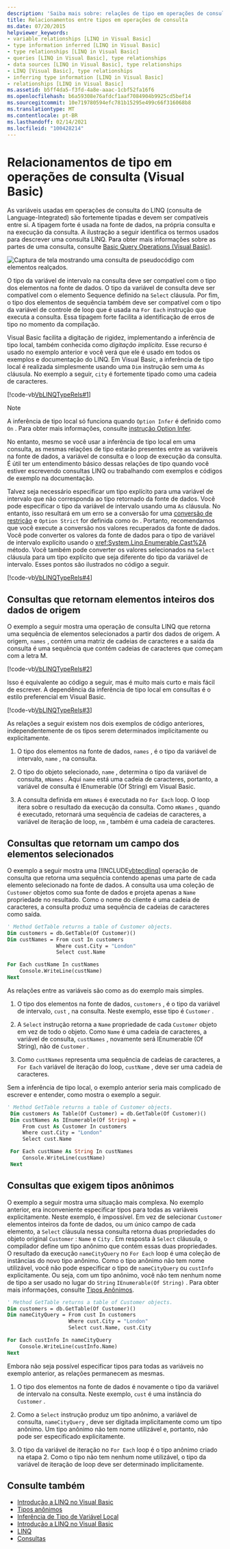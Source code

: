 ```yaml
---
description: 'Saiba mais sobre: relações de tipo em operações de consulta (Visual Basic)'
title: Relacionamentos entre tipos em operações de consulta
ms.date: 07/20/2015
helpviewer_keywords:
- variable relationships [LINQ in Visual Basic]
- type information inferred [LINQ in Visual Basic]
- type relationships [LINQ in Visual Basic]
- queries [LINQ in Visual Basic], type relationships
- data sources [LINQ in Visual Basic], type relationships
- LINQ [Visual Basic], type relationships
- inferring type information [LINQ in Visual Basic]
- relationships [LINQ in Visual Basic]
ms.assetid: b5ff4da5-f3fd-4a8e-aaac-1cbf52fa16f6
ms.openlocfilehash: b6a59308e76afdcf1aaf7084904b9925cd5bef14
ms.sourcegitcommit: 10e719780594efc781b15295e499c66f316068b8
ms.translationtype: MT
ms.contentlocale: pt-BR
ms.lasthandoff: 02/14/2021
ms.locfileid: "100428214"
---
```

# <a name="type-relationships-in-query-operations-visual-basic"></a>Relacionamentos de tipo em operações de consulta (Visual Basic)

As variáveis usadas em operações de consulta do LINQ (consulta de Language-Integrated) são fortemente tipadas e devem ser compatíveis entre si. A tipagem forte é usada na fonte de dados, na própria consulta e na execução da consulta. A ilustração a seguir identifica os termos usados para descrever uma consulta LINQ. Para obter mais informações sobre as partes de uma consulta, consulte [Basic Query Operations (Visual Basic)](basic-query-operations.md).

![Captura de tela mostrando uma consulta de pseudocódigo com elementos realçados.](./media/type-relationships-in-query-operations/linq-query-description-terms.png)

O tipo da variável de intervalo na consulta deve ser compatível com o tipo dos elementos na fonte de dados. O tipo da variável de consulta deve ser compatível com o elemento Sequence definido na `Select` cláusula. Por fim, o tipo dos elementos de sequência também deve ser compatível com o tipo da variável de controle de loop que é usada na `For Each` instrução que executa a consulta. Essa tipagem forte facilita a identificação de erros de tipo no momento da compilação.

Visual Basic facilita a digitação de rigidez, implementando a inferência de tipo local, também conhecida como *digitação implícita*. Esse recurso é usado no exemplo anterior e você verá que ele é usado em todos os exemplos e documentação do LINQ. Em Visual Basic, a inferência de tipo local é realizada simplesmente usando uma `Dim` instrução sem uma `As` cláusula. No exemplo a seguir, `city` é fortemente tipado como uma cadeia de caracteres.

[!code-vb[VbLINQTypeRels#1](~/samples/snippets/visualbasic/VS_Snippets_VBCSharp/VbLINQTypeRels/VB/Class1.vb#1)]

> [!NOTE]
> A inferência de tipo local só funciona quando `Option Infer` é definido como `On` . Para obter mais informações, consulte [instrução Option Infer](../../../language-reference/statements/option-infer-statement.md).

No entanto, mesmo se você usar a inferência de tipo local em uma consulta, as mesmas relações de tipo estarão presentes entre as variáveis na fonte de dados, a variável de consulta e o loop de execução da consulta. É útil ter um entendimento básico dessas relações de tipo quando você estiver escrevendo consultas LINQ ou trabalhando com exemplos e códigos de exemplo na documentação.

Talvez seja necessário especificar um tipo explícito para uma variável de intervalo que não corresponda ao tipo retornado da fonte de dados. Você pode especificar o tipo da variável de intervalo usando uma `As` cláusula. No entanto, isso resultará em um erro se a conversão for uma [conversão de restrição](../../language-features/data-types/widening-and-narrowing-conversions.md) e `Option Strict` for definida como `On` . Portanto, recomendamos que você execute a conversão nos valores recuperados da fonte de dados. Você pode converter os valores da fonte de dados para o tipo de variável de intervalo explícito usando o <xref:System.Linq.Enumerable.Cast%2A> método. Você também pode converter os valores selecionados na `Select` cláusula para um tipo explícito que seja diferente do tipo da variável de intervalo. Esses pontos são ilustrados no código a seguir.

[!code-vb[VbLINQTypeRels#4](~/samples/snippets/visualbasic/VS_Snippets_VBCSharp/VbLINQTypeRels/VB/Class1.vb#4)]

## <a name="queries-that-return-entire-elements-of-the-source-data"></a>Consultas que retornam elementos inteiros dos dados de origem

O exemplo a seguir mostra uma operação de consulta LINQ que retorna uma sequência de elementos selecionados a partir dos dados de origem. A origem, `names` , contém uma matriz de cadeias de caracteres e a saída da consulta é uma sequência que contém cadeias de caracteres que começam com a letra M.

[!code-vb[VbLINQTypeRels#2](~/samples/snippets/visualbasic/VS_Snippets_VBCSharp/VbLINQTypeRels/VB/Class1.vb#2)]

Isso é equivalente ao código a seguir, mas é muito mais curto e mais fácil de escrever. A dependência da inferência de tipo local em consultas é o estilo preferencial em Visual Basic.

[!code-vb[VbLINQTypeRels#3](~/samples/snippets/visualbasic/VS_Snippets_VBCSharp/VbLINQTypeRels/VB/Class1.vb#3)]

As relações a seguir existem nos dois exemplos de código anteriores, independentemente de os tipos serem determinados implicitamente ou explicitamente.

1. O tipo dos elementos na fonte de dados, `names` , é o tipo da variável de intervalo, `name` , na consulta.

2. O tipo do objeto selecionado, `name` , determina o tipo da variável de consulta, `mNames` . Aqui `name` está uma cadeia de caracteres, portanto, a variável de consulta é IEnumerable (Of String) em Visual Basic.

3. A consulta definida em `mNames` é executada no `For Each` loop. O loop itera sobre o resultado da execução da consulta. Como `mNames` , quando é executado, retornará uma sequência de cadeias de caracteres, a variável de iteração de loop, `nm` , também é uma cadeia de caracteres.

## <a name="queries-that-return-one-field-from-selected-elements"></a>Consultas que retornam um campo dos elementos selecionados

O exemplo a seguir mostra uma [!INCLUDE[vbtecdlinq](~/includes/vbtecdlinq-md.md)] operação de consulta que retorna uma sequência contendo apenas uma parte de cada elemento selecionado na fonte de dados. A consulta usa uma coleção de `Customer` objetos como sua fonte de dados e projeta apenas a `Name` propriedade no resultado. Como o nome do cliente é uma cadeia de caracteres, a consulta produz uma sequência de cadeias de caracteres como saída.

```vb
' Method GetTable returns a table of Customer objects.
Dim customers = db.GetTable(Of Customer)()
Dim custNames = From cust In customers
                Where cust.City = "London"
                Select cust.Name

For Each custName In custNames
    Console.WriteLine(custName)
Next
```

As relações entre as variáveis são como as do exemplo mais simples.

1. O tipo dos elementos na fonte de dados, `customers` , é o tipo da variável de intervalo, `cust` , na consulta. Neste exemplo, esse tipo é `Customer` .

2. A `Select` instrução retorna a `Name` propriedade de cada `Customer` objeto em vez de todo o objeto. Como `Name` é uma cadeia de caracteres, a variável de consulta, `custNames` , novamente será IEnumerable (Of String), não de `Customer` .

3. Como `custNames` representa uma sequência de cadeias de caracteres, a `For Each` variável de iteração do loop, `custName` , deve ser uma cadeia de caracteres.

Sem a inferência de tipo local, o exemplo anterior seria mais complicado de escrever e entender, como mostra o exemplo a seguir.

```vb
' Method GetTable returns a table of Customer objects.
 Dim customers As Table(Of Customer) = db.GetTable(Of Customer)()
 Dim custNames As IEnumerable(Of String) =
     From cust As Customer In customers
     Where cust.City = "London"
     Select cust.Name

 For Each custName As String In custNames
     Console.WriteLine(custName)
 Next
```

## <a name="queries-that-require-anonymous-types"></a>Consultas que exigem tipos anônimos

O exemplo a seguir mostra uma situação mais complexa. No exemplo anterior, era inconveniente especificar tipos para todas as variáveis explicitamente. Neste exemplo, é impossível. Em vez de selecionar `Customer` elementos inteiros da fonte de dados, ou um único campo de cada elemento, a `Select` cláusula nessa consulta retorna duas propriedades do objeto original `Customer` : `Name` e `City` . Em resposta à `Select` cláusula, o compilador define um tipo anônimo que contém essas duas propriedades. O resultado da execução `nameCityQuery` no `For Each` loop é uma coleção de instâncias do novo tipo anônimo. Como o tipo anônimo não tem nome utilizável, você não pode especificar o tipo de `nameCityQuery` ou `custInfo` explicitamente. Ou seja, com um tipo anônimo, você não tem nenhum nome de tipo a ser usado no lugar do `String` `IEnumerable(Of String)` . Para obter mais informações, consulte [Tipos Anônimos](../../language-features/objects-and-classes/anonymous-types.md).

```vb
' Method GetTable returns a table of Customer objects.
Dim customers = db.GetTable(Of Customer)()
Dim nameCityQuery = From cust In customers
                    Where cust.City = "London"
                    Select cust.Name, cust.City

For Each custInfo In nameCityQuery
    Console.WriteLine(custInfo.Name)
Next
```

Embora não seja possível especificar tipos para todas as variáveis no exemplo anterior, as relações permanecem as mesmas.

1. O tipo dos elementos na fonte de dados é novamente o tipo da variável de intervalo na consulta. Neste exemplo, `cust` é uma instância do `Customer` .

2. Como a `Select` instrução produz um tipo anônimo, a variável de consulta, `nameCityQuery` , deve ser digitada implicitamente como um tipo anônimo. Um tipo anônimo não tem nome utilizável e, portanto, não pode ser especificado explicitamente.

3. O tipo da variável de iteração no `For Each` loop é o tipo anônimo criado na etapa 2. Como o tipo não tem nenhum nome utilizável, o tipo da variável de iteração de loop deve ser determinado implicitamente.

## <a name="see-also"></a>Consulte também

- [Introdução a LINQ no Visual Basic](getting-started-with-linq.md)
- [Tipos anônimos](../../language-features/objects-and-classes/anonymous-types.md)
- [Inferência de Tipo de Variável Local](../../language-features/variables/local-type-inference.md)
- [Introdução a LINQ no Visual Basic](../../language-features/linq/introduction-to-linq.md)
- [LINQ](../../language-features/linq/index.md)
- [Consultas](../../../language-reference/queries/index.md)
